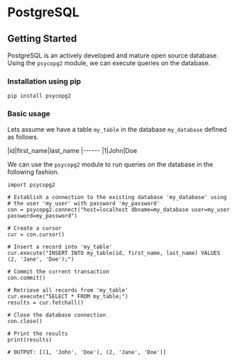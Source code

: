 # PostgreSQL




## Getting Started


PostgreSQL is an actively developed and mature open source database. Using the `psycopg2` module, we can execute queries on the database.

### Installation using pip

`pip install psycopg2`

### Basic usage

Lets assume we have a table `my_table` in the database `my_database` defined as follows.

|id|first_name|last_name
|------
|1|John|Doe

We can use the `psycopg2` module to run queries on the database in the following fashion.

```
import psycopg2

# Establish a connection to the existing database 'my_database' using
# the user 'my_user' with password 'my_password'
con = psycopg2.connect("host=localhost dbname=my_database user=my_user password=my_password")

# Create a cursor
cur = con.cursor()

# Insert a record into 'my_table'
cur.execute("INSERT INTO my_table(id, first_name, last_name) VALUES (2, 'Jane', 'Doe');")

# Commit the current transaction
con.commit()

# Retrieve all records from 'my_table'
cur.execute("SELECT * FROM my_table;")
results = cur.fetchall()

# Close the database connection
con.close()

# Print the results
print(results)

# OUTPUT: [(1, 'John', 'Doe'), (2, 'Jane', 'Doe')]

```

